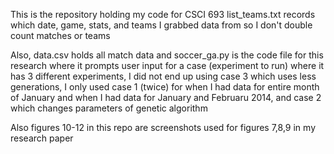 This is the repository holding my code for CSCI 693
list_teams.txt records which date, game, stats, and teams I grabbed data from so I don't double count matches or teams

Also, data.csv holds all match data and soccer_ga.py is the code file for this research where it prompts user input for 
a case (experiment to run) where it has 3 different experiments, I did not end up using case 3 which uses less generations, I only
used case 1 (twice) for when I had data for entire month of January and when I had data for January and Februaru 2014, and case 2 which changes parameters of genetic algorithm

Also figures 10-12 in this repo are screenshots used for figures 7,8,9 in my research paper
